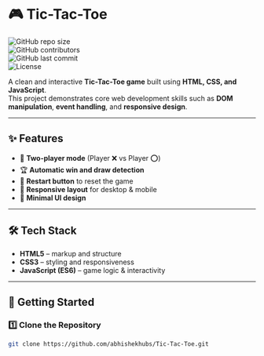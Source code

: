 # 🎮 Tic-Tac-Toe  

![GitHub repo size](https://img.shields.io/github/repo-size/abhishekhubs/Tic-Tac-Toe)  
![GitHub contributors](https://img.shields.io/github/contributors/abhishekhubs/Tic-Tac-Toe)  
![GitHub last commit](https://img.shields.io/github/last-commit/abhishekhubs/Tic-Tac-Toe)  
![License](https://img.shields.io/github/license/abhishekhubs/Tic-Tac-Toe)  

A clean and interactive **Tic-Tac-Toe game** built using **HTML, CSS, and JavaScript**.  
This project demonstrates core web development skills such as **DOM manipulation**, **event handling**, and **responsive design**.  

---

## ✨ Features
- 👥 **Two-player mode** (Player ❌ vs Player ⭕)  
- 🏆 **Automatic win and draw detection**  
- 🔄 **Restart button** to reset the game  
- 📱 **Responsive layout** for desktop & mobile  
- 🎨 **Minimal UI design**  

---

## 🛠️ Tech Stack
- **HTML5** – markup and structure  
- **CSS3** – styling and responsiveness  
- **JavaScript (ES6)** – game logic & interactivity  

---

## 🚀 Getting Started

### 1️⃣ Clone the Repository
```bash
git clone https://github.com/abhishekhubs/Tic-Tac-Toe.git
